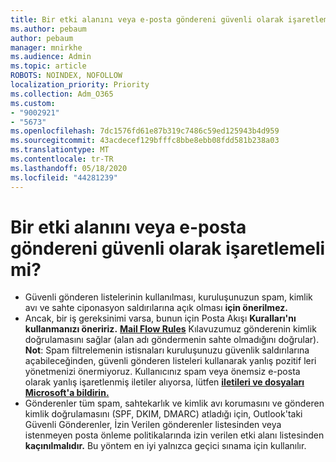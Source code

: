 ```yaml
---
title: Bir etki alanını veya e-posta göndereni güvenli olarak işaretlemeli mi?
ms.author: pebaum
author: pebaum
manager: mnirkhe
ms.audience: Admin
ms.topic: article
ROBOTS: NOINDEX, NOFOLLOW
localization_priority: Priority
ms.collection: Adm_O365
ms.custom:
- "9002921"
- "5673"
ms.openlocfilehash: 7dc1576fd61e87b319c7486c59ed125943b4d959
ms.sourcegitcommit: 43acdecef129bfffc8bbe8ebb08fdd581b238a03
ms.translationtype: MT
ms.contentlocale: tr-TR
ms.lasthandoff: 05/18/2020
ms.locfileid: "44281239"
---
```

# <a name="need-to-mark-a-domain-or-email-sender-safe"></a>Bir etki alanını veya e-posta göndereni güvenli olarak işaretlemeli mi?

- Güvenli gönderen listelerinin kullanılması, kuruluşunuzun spam, kimlik avı ve sahte ciponasyon saldırılarına açık olması **için önerilmez.**
- Ancak, bir iş gereksinimi varsa, bunun için Posta Akışı **Kuralları'nı kullanmanızı öneririz.** **[Mail Flow Rules](https://docs.microsoft.com/microsoft-365/security/office-365-security/create-safe-sender-lists-in-office-365?view=o365-worldwide#recommended-use-mail-flow-rules)** Kılavuzumuz gönderenin kimlik doğrulamasını sağlar (alan adı göndermenin sahte olmadığını doğrular). **Not**: Spam filtrelemenin istisnaları kuruluşunuzu güvenlik saldırılarına açabileceğinden, güvenli gönderen listeleri kullanarak yanlış pozitif leri yönetmenizi önermiyoruz. Kullanıcınız spam veya önemsiz e-posta olarak yanlış işaretlenmiş iletiler alıyorsa, lütfen **[iletileri ve dosyaları Microsoft'a bildirin.](https://protection.office.com/reportsubmission)**
- Gönderenler tüm spam, sahtekarlık ve kimlik avı korumasını ve gönderen kimlik doğrulamasını (SPF, DKIM, DMARC) atladığı için, Outlook'taki Güvenli Gönderenler, İzin Verilen gönderenler listesinden veya istenmeyen posta önleme politikalarında izin verilen etki alanı listesinden **kaçınılmalıdır.** Bu yöntem en iyi yalnızca geçici sınama için kullanılır.

